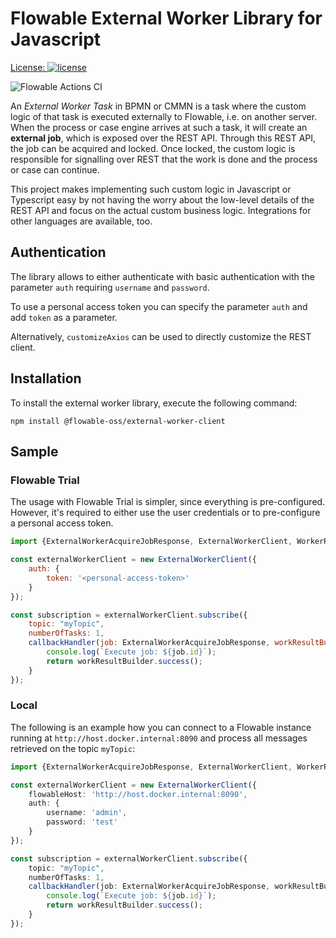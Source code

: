 # Flowable External Worker Library for Javascript

[License:
![license](https://img.shields.io/hexpm/l/plug.svg)](https://github.com/flowable/flowable-external-client-js/blob/main/LICENSE)

![Flowable Actions CI](https://github.com/flowable/flowable-external-client-js/actions/workflows/main.yml/badge.svg?branch=main)

An _External Worker Task_ in BPMN or CMMN is a task where the custom logic of that task is executed externally to Flowable, i.e. on another server.
When the process or case engine arrives at such a task, it will create an **external job**, which is exposed over the REST API.
Through this REST API, the job can be acquired and locked.
Once locked, the custom logic is responsible for signalling over REST that the work is done and the process or case can continue.

This project makes implementing such custom logic in Javascript or Typescript easy by not having the worry about the low-level details of the REST API and focus on the actual custom business logic.
Integrations for other languages are available, too.

## Authentication

The library allows to either authenticate with basic authentication with the parameter `auth` requiring `username` and `password`.

To use a personal access token you can specify the parameter `auth` and add `token` as a parameter.

Alternatively, `customizeAxios` can be used to directly customize the REST client.

## Installation

To install the external worker library, execute the following command:

```
npm install @flowable-oss/external-worker-client
```

## Sample

### Flowable Trial

The usage with Flowable Trial is simpler, since everything is pre-configured.
However, it's required to either use the user credentials or to pre-configure a personal access token.

```javascript
import {ExternalWorkerAcquireJobResponse, ExternalWorkerClient, WorkerResultBuilder} from "@flowable-oss/external-worker-client";

const externalWorkerClient = new ExternalWorkerClient({
    auth: {
        token: '<personal-access-token>'
    }
});

const subscription = externalWorkerClient.subscribe({
    topic: "myTopic",
    numberOfTasks: 1,
    callbackHandler(job: ExternalWorkerAcquireJobResponse, workResultBuilder: WorkerResultBuilder) {
        console.log(`Execute job: ${job.id}`);
        return workResultBuilder.success();
    }
});
```

### Local

The following is an example how you can connect to a Flowable instance running at `http://host.docker.internal:8090` and process all messages retrieved on the topic `myTopic`:

```typescript
import {ExternalWorkerAcquireJobResponse, ExternalWorkerClient, WorkerResultBuilder} from "@flowable-oss/external-worker-client";

const externalWorkerClient = new ExternalWorkerClient({
    flowableHost: 'http://host.docker.internal:8090',
    auth: {
        username: 'admin',
        password: 'test'
    }
});

const subscription = externalWorkerClient.subscribe({
    topic: "myTopic",
    numberOfTasks: 1,
    callbackHandler(job: ExternalWorkerAcquireJobResponse, workResultBuilder: WorkerResultBuilder) {
        console.log(`Execute job: ${job.id}`);
        return workResultBuilder.success();
    }
});
```
